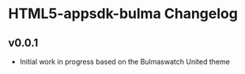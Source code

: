 HTML5-appsdk-bulma Changelog
================
v0.0.1
---------------------------
 * Initial work in progress based on the Bulmaswatch United theme
